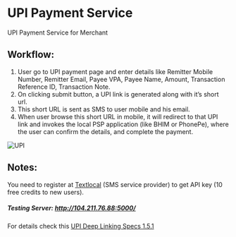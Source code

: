 # UPI Payment Service
UPI Payment Service for Merchant
## Workflow:
1. User go to UPI payment page and enter details like Remitter Mobile Number, Remitter Email, Payee VPA, Payee Name, Amount, Transaction Reference ID, Transaction Note.
2. On clicking submit button, a UPI link is generated along with it’s short url.
3. This short URL is sent as SMS to user mobile and his email.
4. When user browse this short URL in mobile, it will redirect to that UPI link and invokes the local PSP application (like BHIM or PhonePe), where the user can confirm the details, and complete the payment.

![UPI](https://github.com/atultherajput/UPI/blob/master/assets/screenshot.png)

## Notes:
You need to register at [Textlocal](https://www.textlocal.in) (SMS service provider) to get API key (10 free credits to new users).

##### Testing Server: http://104.211.76.88:5000/

For details check this [UPI Deep Linking Specs 1.5.1](https://www.npci.org.in/sites/all/themes/npcl/images/PDF/UPI_Linking_Specs_ver_1.5.1.pdf)
